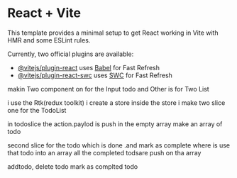 # React + Vite

This template provides a minimal setup to get React working in Vite with HMR and some ESLint rules.

Currently, two official plugins are available:

- [@vitejs/plugin-react](https://github.com/vitejs/vite-plugin-react/blob/main/packages/plugin-react/README.md) uses [Babel](https://babeljs.io/) for Fast Refresh
- [@vitejs/plugin-react-swc](https://github.com/vitejs/vite-plugin-react-swc) uses [SWC](https://swc.rs/) for Fast Refresh
<!-- I the Todo app -->
makin Two component on for the Input todo
and Other is for Two List
<!-- Rtk -->
i use the Rtk(redux toolkit)
i create a store 
inside the store i make two slice one for the TodoList 
<!-- add into array -->
in todoslice the action.paylod is push in the empty array
make an array of todo
<!-- second slice -->
second slice for the todo which is done .and mark as complete 
where is use that todo into an array all the completed todsare push on tha array
<!-- functionality -->
addtodo,
delete todo
mark as complted todo